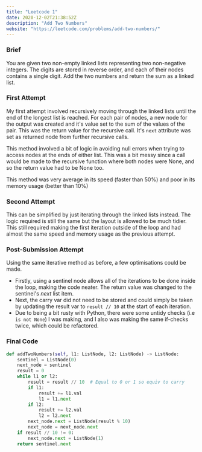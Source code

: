 ```yaml
---
title: "Leetcode 1"
date: 2020-12-02T21:38:52Z
description: "Add Two Numbers"
website: "https://leetcode.com/problems/add-two-numbers/"
---
```


### Brief
You are given two non-empty linked lists representing two non-negative integers. The digits are stored in reverse order, and each of their nodes contains a single digit. Add the two numbers and return the sum as a linked list.

### First Attempt
My first attempt involved recursively moving through the linked lists until the end of the longest list is reached. For each pair of nodes, a new node for the output was created and it's value set to the sum of the values of the pair. This was the return value for the recursive call. It's `next` attribute was set as returned node from further recursive calls. 

This method involved a bit of logic in avoiding null errors when trying to access nodes at the ends of either list. This was a bit messy since a call would be made to the recursive function where both nodes were None, and so the return value had to be None too.

This method was very average in its speed (faster than 50%) and poor in its memory usage (better than 10%)

### Second Attempt
This can be simplified by just iterating through the linked lists instead. The logic required is still the same but the layout is allowed to be much tidier. This still required making the first iteration outside of the loop and had almost the same speed and memory usage as the previous attempt.


### Post-Submission Attempt
Using the same iterative method as before, a few optimisations could be made. 
- Firstly, using a sentinel node allows all of the iterations to be done inside the loop, making the code neater. The return value was changed to the sentinel's *next* list item.
- Next, the carry var did not need to be stored and could simply be taken by updating the result var to `result // 10` at the start of each iteration.
- Due to being a bit rusty with Python, there were some untidy checks (i.e `is not None`) I was making, and I also was making the same if-checks twice, which could be refactored.


### Final Code 
```python
def addTwoNumbers(self, l1: ListNode, l2: ListNode) -> ListNode:
    sentinel = ListNode(0)
    next_node = sentinel
    result = 0
    while l1 or l2:
        result = result // 10  # Equal to 0 or 1 so equiv to carry
        if l1:
            result += l1.val
            l1 = l1.next
        if l2:
            result += l2.val
            l2 = l2.next
        next_node.next = ListNode(result % 10)
        next_node = next_node.next
    if result // 10 != 0:
        next_node.next = ListNode(1)
    return sentinel.next
```